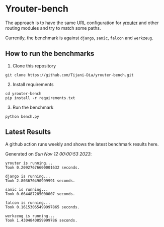 # Yrouter-bench

The approach is to have the same URL configuration for [yrouter](https://github.com/Tijani-Dia/yrouter) and other routing modules and try to match some paths.

Currently, the benchmark is against `django`, `sanic`, `falcon` and `werkzeug`.

## How to run the benchmarks

1. Clone this repository

```shell
git clone https://github.com/Tijani-Dia/yrouter-bench.git
```

2. Install requirements

```shell
cd yrouter-bench
pip install -r requirements.txt
```

3. Run the benchmark

```shell
python bench.py
```

## Latest Results

A github action runs weekly and shows the latest benchmark results here.

Generated on *Sun Nov 12 00:00:53 2023*:

```shell
yrouter is running...
Took 0.20927676600001632 seconds.

django is running...
Took 2.803670490999991 seconds.

sanic is running...
Took 0.664487285000007 seconds.

falcon is running...
Took 0.16153065499997865 seconds.

werkzeug is running...
Took 1.4304840859999786 seconds.

```